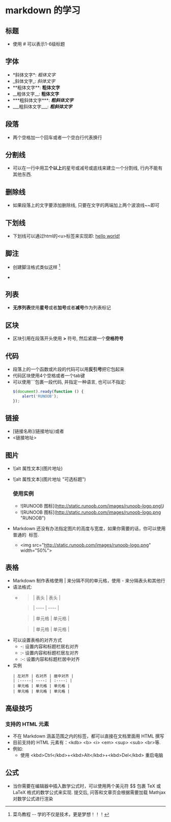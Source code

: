 # markdown 的学习

## 标题
* 使用 \# 可以表示1-6级标题

## 字体
* \*斜体文字\*: *粗体文字*
* \_斜体文字\_: _斜体文字_
* \*\*粗体文字\*\*: **粗体文字**
* \_\_粗体文字\_\_: __粗体文字__
* \*\*\*粗斜体文字\*\*\*: ***粗斜体文字***
* \_\_\_粗斜体文字\_\_\_: ___粗斜体文字___

## 段落
* 两个空格加一个回车或者一个空白行代表换行

## 分割线
* 可以在一行中用**三个以上**的星号或减号或底线来建立一个分割线, 行内不能有其他东西.

## 删除线
* 如果段落上的文字要添加删除线, 只要在文字的两端加上两个波浪线\~\~即可

## 下划线
* 下划线可以通过html的\<u>标签来实现即: <u>hello world!</u>

## 脚注
* 创建脚注格式类似这样 [^RUNOOB]

* [^RUNOOB]: 菜鸟教程 -- 学的不仅是技术，更是梦想！！！

## 列表
* **无序列表**使用**星号**或者**加号**或者**减号**作为列表标记

## 区块
* 区块引用在段落开头使用 **\>** 符号, 然后紧跟一个**空格符号**

## 代码
* 段落上的一个函数或片段的代码可以用**反引号**把它包起来
* 代码区块使用4个空格或者一个tab键
* 可以使用\```包裹一段代码, 并指定一种语言, 也可以不指定:
    ```javascript
    $(document).ready(function () {
        alert('RUNOOB');
    });
    ```

## 链接
* \[链接名称\]\(链接地址\)或者
* \<链接地址\>

## 图片
* \!\[alt 属性文本](图片地址)
* \!\[alt 属性文本](图片地址 "可选标题")
    ### 使用实例
    * \!\[RUNOOB 图标\]\(http://static.runoob.com/images/runoob-logo.png\)
    * \!\[RUNOOB 图标](http://static.runoob.com/images/runoob-logo.png "RUNOOB")

* Markdown 还没有办法指定图片的高度与宽度，如果你需要的话，你可以使用普通的 <img> 标签.
    * \<img src="http://static.runoob.com/images/runoob-logo.png" width="50%">

## 表格
* Markdown 制作表格使用 \| 来分隔不同的单元格，使用 \- 来分隔表头和其他行
* 语法格式:
    *   >\|  表头   \| 表头  \|

        >\| \----  \| \----  \|

        >\| 单元格  \| 单元格 \|

        >\| 单元格  \| 单元格 \|
* 可以设置表格的对齐方式
    * -: 设置内容和标题栏居右对齐
    * :- 设置内容和标题栏居左对齐
    * :-: 设置内容和标题栏居中对齐  
* 实例  
    ```
    | 左对齐 | 右对齐 | 居中对齐 |
    | :-----| ----: | :----: |
    | 单元格 | 单元格 | 单元格 |
    | 单元格 | 单元格 | 单元格 |
    ```

## 高级技巧
### 支持的 HTML 元素
* 不在 Markdown 涵盖范围之内的标签，都可以直接在文档里面用 HTML 撰写
* 目前支持的 HTML 元素有：\<kdb> \<b> \<i> \<em> \<sup> \<sub> \<br>等.
* 例如:
    * 使用 \<kbd>Ctrl\</kbd>+\<kbd>Alt\</kbd>+\<kbd>Del\</kbd> 重启电脑

## 公式
* 当你需要在编辑器中插入数学公式时，可以使用两个美元符 \$\$ 包裹 TeX 或 LaTeX 格式的数学公式来实现. 提交后, 问答和文章页会根据需要加载 Mathjax 对数学公式进行渲染
